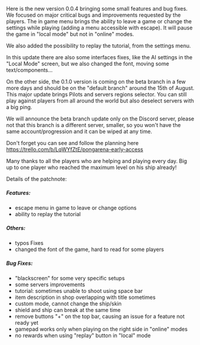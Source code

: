 Here is the new version 0.0.4 bringing some small features and bug fixes.
We focused on major critical bugs and improvements requested by the players.
The in game menu brings the ability to leave a game or change the settings while playing (adding a menu accessible with escape).
It will pause the game in "local mode" but not in "online" modes.

We also added the possibility to replay the tutorial, from the settings menu.

In this update there are also some interfaces fixes, like the AI settings in the "Local Mode" screen, but we also changed the font, moving some text/components...

On the other side, the 0.1.0
version is coming on the beta branch in a few more days and should be on the "default branch" around the 15th of August.
This major update brings Pilots and servers regions selector.
You can still play against players from all around the world but also deselect servers with a big ping.

We will announce the beta branch update only on the Discord server, please not that this branch is a different server, smaller, so you won't have the same account/progression and it can be wiped at any time.

Don't forget you can see and follow the planning
here https://trello.com/b/LqWYfZtE/pongarena-early-access

Many thanks to all the players who are helping and playing every day.
Big up to one player who reached the maximum level on his ship already!

Details of the patchnote:

##### Features:

- escape menu in game to leave or change options
- ability to replay the tutorial

##### Others:

- typos Fixes
- changed the font of the game, hard to read for some players

##### Bug Fixes:

- "blackscreen" for some very specific setups
- some servers improvements
- tutorial: sometimes unable to shoot using space bar
- item description in shop overlapping with title sometimes
- custom mode, cannot change the ship/skin
- shield and ship can break at the same time
- remove buttons "+" on the top bar, causing an issue for a feature not ready yet
- gamepad works only when playing on the right side in "online" modes
- no rewards when using "replay" button in "local" mode
